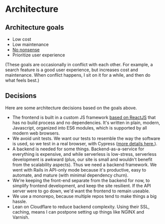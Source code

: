 # Architecture

## Architecture goals
- Low cost
- Low maintenance
- [No nonsense](https://www.bryanbraun.com/2019/04/16/nonsense/)
- Prioritize user experience

(These goals are occasionally in conflict with each other. For example, a search feature is a good user experience, but increases cost and maintenance. When conflict happens, I sit on it for a while, and then do what feels best.)

## Decisions

Here are some architecture decisions based on the goals above.

- The frontend is built in a custom JS framework [based on ReactJS](https://www.bryanbraun.com/2019/09/11/web-dev-nirvana-and-why-I-needed-to-let-go-of-reactjs-to-reach-it/) that has no build process and no dependencies. It's written in plain, modern, Javascript, organized into ES6 modules, which is supported by all modern web browsers.
- We avoid unit tests. We want our tests to resemble the way the software is used, so we test in a real browser, with Cypress ([more details here.](../site/cypress/readme.md)).
- A backend is needed for some things. Backend-as-a-service for everything is expensive, and while serverless is low-stress, serverless development is awkward (plus, our site is small and wouldn't benefit from the scalability aspects). Thus we need a backend framework. We went with Rails in API-only mode because it's productive, easy to automate, and mature (with minimal dependency churn).
- We're keeping the front-end separate from the backend for now, to simplify frontend development, and keep the site resilient. If the API server were to go down, we'd want the frontend to remain useable.
- We use a monorepo, because multiple repos tend to make things a big hassle.
- Lean on Cloudflare to reduce backend complexity. Using their SSL, caching, means I can postpone setting up things like NGINX and Varnish.

